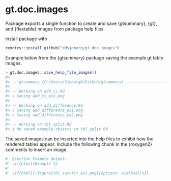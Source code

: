 # gt.doc.images

Package exports a single function to create and save {gtsummary}, {gt}, and {flextable} images from package help files.

Install package with

```r
remotes::install_github("ddsjoberg/gt.doc.images")
```

Example below from the {gtsummary} package saving the example gt table images.

```r
> gt.doc.images::save_help_file_images()
#> 
#> -- gtsummary (C:/Users/SjobergD/GitHub/gtsummary) ------------------------------
#> 
#> -- Working on add_ci.Rd 
#> √ Saving add_ci_ex1.png
#> 
#> -- Working on add_difference.Rd 
#> √ Saving add_difference_ex1.png
#> √ Saving add_difference_ex2.png
#> 
#> -- Working on tbl_split.Rd 
#> i No saved example objects in tbl_split.Rd
```

The saved images can be inserted into the help files to exhibit how the rendered tables appear.
Include the following chunk in the {roxygen2} comments to insert an image.

```r
#' @section Example Output:
#' \if{html}{Example 1}
#'
#' \if{html}{\figure{tbl_survfit_ex1.png}{options: width=55\%}}
```
